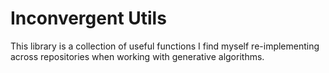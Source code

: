 # Inconvergent Utils

This library is a collection of useful functions I find myself re-implementing
across repositories when working with generative algorithms.


